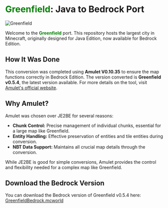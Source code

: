 # <span style="color:green;">Greenfield</span>: Java to Bedrock Port

![Greenfield](https://i.ytimg.com/vi/QovfIQV_7GU/maxresdefault.jpg)

Welcome to the **<span style="color:green;">Greenfield</span>** port. This repository hosts the largest city in Minecraft, originally designed for Java Edition, now available for Bedrock Edition.

## How It Was Done

This conversion was completed using **Amulet V0.10.35** to ensure the map functions correctly in Bedrock Edition. The version converted is **Greenfield v0.5.4**, the latest version available. For more details on the tool, visit [Amulet's official website](https://www.amuletmc.com/).

## Why Amulet?

Amulet was chosen over JE2BE for several reasons:

- **Chunk Control:** Precise management of individual chunks, essential for a large map like Greenfield.
- **Entity Handling:** Effective preservation of entities and tile entities during conversion.
- **NBT Data Support:** Maintains all crucial map details through the conversion.

While JE2BE is good for simple conversions, Amulet provides the control and flexibility needed for a complex map like Greenfield.

## Download the Bedrock Version

You can download the Bedrock version of Greenfield v0.5.4 here: [GreenfieldBedrock.mcworld](https://www.mediafire.com/file/wyf1zqvjm0hw1op/GreenfieldBedrock.mcworld/file)
